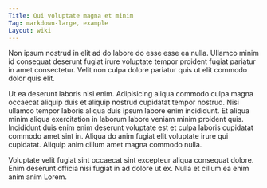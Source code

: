 ```yaml
---
Title: Qui voluptate magna et minim
Tag: markdown-large, example
Layout: wiki
---
```

Non ipsum nostrud in elit ad do labore do esse esse ea nulla. Ullamco minim id consequat deserunt fugiat irure voluptate tempor proident fugiat pariatur in amet consectetur. Velit non culpa dolore pariatur quis ut elit commodo dolor quis elit.

Ut ea deserunt laboris nisi enim. Adipisicing aliqua commodo culpa magna occaecat aliquip duis et aliquip nostrud cupidatat tempor nostrud. Nisi ullamco tempor laboris aliqua duis ipsum labore enim incididunt. Et aliqua minim aliqua exercitation in laborum labore veniam minim proident quis. Incididunt duis enim enim deserunt voluptate est et culpa laboris cupidatat commodo amet sint in. Aliqua do anim fugiat elit voluptate irure qui cupidatat. Aliquip anim cillum amet magna commodo nulla.

Voluptate velit fugiat sint occaecat sint excepteur aliqua consequat dolore. Enim deserunt officia nisi fugiat in ad dolore ut ex. Nulla et cillum ea enim anim anim Lorem.